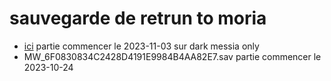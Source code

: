 # sauvegarde de retrun to moria

*  [ici](MW_BF4393C147610EADF6C13199D6354ED1.sav)  partie commencer le 2023-11-03 sur dark messia only
*  MW_6F0830834C2428D4191E9984B4AA82E7.sav  partie commencer le 2023-10-24

